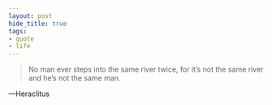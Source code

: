 ```yaml
---
layout: post
hide_title: true
tags:
- quote
- life
---
```

> No man ever steps into the same river twice, for it’s not the same river and he’s not the same man.

—Heraclitus
